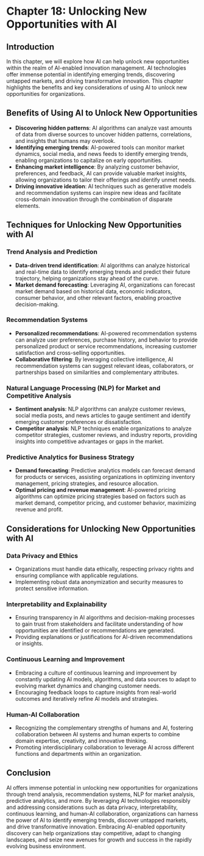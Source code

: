 Chapter 18: Unlocking New Opportunities with AI
===============================================

Introduction
------------

In this chapter, we will explore how AI can help unlock new opportunities within the realm of AI-enabled innovation management. AI technologies offer immense potential in identifying emerging trends, discovering untapped markets, and driving transformative innovation. This chapter highlights the benefits and key considerations of using AI to unlock new opportunities for organizations.

Benefits of Using AI to Unlock New Opportunities
------------------------------------------------

* **Discovering hidden patterns**: AI algorithms can analyze vast amounts of data from diverse sources to uncover hidden patterns, correlations, and insights that humans may overlook.
* **Identifying emerging trends**: AI-powered tools can monitor market dynamics, social media, and news feeds to identify emerging trends, enabling organizations to capitalize on early opportunities.
* **Enhancing market intelligence**: By analyzing customer behavior, preferences, and feedback, AI can provide valuable market insights, allowing organizations to tailor their offerings and identify unmet needs.
* **Driving innovative ideation**: AI techniques such as generative models and recommendation systems can inspire new ideas and facilitate cross-domain innovation through the combination of disparate elements.

Techniques for Unlocking New Opportunities with AI
--------------------------------------------------

### Trend Analysis and Prediction

* **Data-driven trend identification**: AI algorithms can analyze historical and real-time data to identify emerging trends and predict their future trajectory, helping organizations stay ahead of the curve.
* **Market demand forecasting**: Leveraging AI, organizations can forecast market demand based on historical data, economic indicators, consumer behavior, and other relevant factors, enabling proactive decision-making.

### Recommendation Systems

* **Personalized recommendations**: AI-powered recommendation systems can analyze user preferences, purchase history, and behavior to provide personalized product or service recommendations, increasing customer satisfaction and cross-selling opportunities.
* **Collaborative filtering**: By leveraging collective intelligence, AI recommendation systems can suggest relevant ideas, collaborators, or partnerships based on similarities and complementary attributes.

### Natural Language Processing (NLP) for Market and Competitive Analysis

* **Sentiment analysis**: NLP algorithms can analyze customer reviews, social media posts, and news articles to gauge sentiment and identify emerging customer preferences or dissatisfaction.
* **Competitor analysis**: NLP techniques enable organizations to analyze competitor strategies, customer reviews, and industry reports, providing insights into competitive advantages or gaps in the market.

### Predictive Analytics for Business Strategy

* **Demand forecasting**: Predictive analytics models can forecast demand for products or services, assisting organizations in optimizing inventory management, pricing strategies, and resource allocation.
* **Optimal pricing and revenue management**: AI-powered pricing algorithms can optimize pricing strategies based on factors such as market demand, competitor pricing, and customer behavior, maximizing revenue and profit.

Considerations for Unlocking New Opportunities with AI
------------------------------------------------------

### Data Privacy and Ethics

* Organizations must handle data ethically, respecting privacy rights and ensuring compliance with applicable regulations.
* Implementing robust data anonymization and security measures to protect sensitive information.

### Interpretability and Explainability

* Ensuring transparency in AI algorithms and decision-making processes to gain trust from stakeholders and facilitate understanding of how opportunities are identified or recommendations are generated.
* Providing explanations or justifications for AI-driven recommendations or insights.

### Continuous Learning and Improvement

* Embracing a culture of continuous learning and improvement by constantly updating AI models, algorithms, and data sources to adapt to evolving market dynamics and changing customer needs.
* Encouraging feedback loops to capture insights from real-world outcomes and iteratively refine AI models and strategies.

### Human-AI Collaboration

* Recognizing the complementary strengths of humans and AI, fostering collaboration between AI systems and human experts to combine domain expertise, creativity, and innovative thinking.
* Promoting interdisciplinary collaboration to leverage AI across different functions and departments within an organization.

Conclusion
----------

AI offers immense potential in unlocking new opportunities for organizations through trend analysis, recommendation systems, NLP for market analysis, predictive analytics, and more. By leveraging AI technologies responsibly and addressing considerations such as data privacy, interpretability, continuous learning, and human-AI collaboration, organizations can harness the power of AI to identify emerging trends, discover untapped markets, and drive transformative innovation. Embracing AI-enabled opportunity discovery can help organizations stay competitive, adapt to changing landscapes, and seize new avenues for growth and success in the rapidly evolving business environment.
